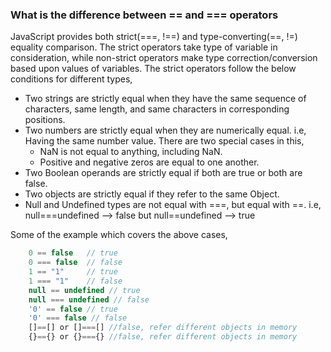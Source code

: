 ### What is the difference between == and === operators
JavaScript provides both strict(===, !==) and type-converting(==, !=) equality comparison. The strict operators take type of variable in consideration, while non-strict operators make type correction/conversion based upon values of variables. The strict operators follow the below conditions for different types,

- Two strings are strictly equal when they have the same sequence of characters, same length, and same characters in corresponding positions.
- Two numbers are strictly equal when they are numerically equal. i.e, Having the same number value. There are two special cases in this,
  - NaN is not equal to anything, including NaN.
  - Positive and negative zeros are equal to one another.
- Two Boolean operands are strictly equal if both are true or both are false.
- Two objects are strictly equal if they refer to the same Object.
- Null and Undefined types are not equal with ===, but equal with ==. i.e, null===undefined --> false but null==undefined --> true

Some of the example which covers the above cases,
```js
    0 == false   // true
    0 === false  // false
    1 == "1"     // true
    1 === "1"    // false
    null == undefined // true
    null === undefined // false
    '0' == false // true
    '0' === false // false
    []==[] or []===[] //false, refer different objects in memory
    {}=={} or {}==={} //false, refer different objects in memory
```